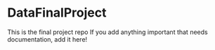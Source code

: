 # DataFinalProject
This is the final project repo
If you add anything important that needs documentation, add it here!
